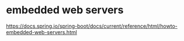 # embedded web servers

https://docs.spring.io/spring-boot/docs/current/reference/html/howto-embedded-web-servers.html
